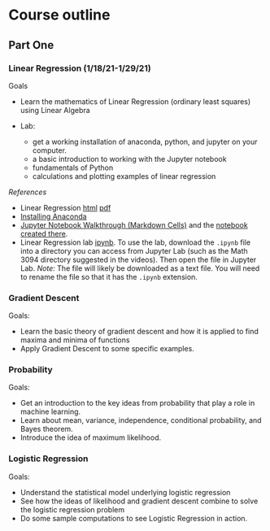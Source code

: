 # Course outline

## Part One

### Linear Regression (1/18/21-1/29/21)

Goals 

- Learn the mathematics of Linear Regression (ordinary least squares) using Linear Algebra

- Lab: 
	- get a working installation of anaconda, python, and jupyter on your computer.
	- a basic introduction to working with  the Jupyter notebook
	- fundamentals of Python
	- calculations and plotting examples of linear regression

*References*

- Linear Regression [html](published_notes/LR.html)  [pdf](published_notes/LR.pdf)
- [Installing Anaconda](installing.md)
- [Jupyter Notebook Walkthrough (Markdown Cells)](https://youtu.be/21LkohfneyA) and the [notebook created there](notebooks/TestNotebook.ipynb).
- Linear Regression lab [ipynb](published_notes/RegressionLab.ipynb).  To use the lab, download
the `.ipynb` file into a directory you can access from Jupyter Lab (such as the Math 3094 directory
suggested in the videos).  Then open the file in Jupyter Lab.  *Note:* The file will likely be downloaded
as a text file.  You will need to rename the file so that it has the `.ipynb` extension.

### Gradient Descent

Goals:

- Learn the basic theory of gradient descent and how it is applied to find maxima and minima of functions
- Apply Gradient Descent to some specific examples.

### Probability

Goals:

- Get an introduction to the key ideas from probability that play a role in machine learning.
- Learn about mean, variance, independence, conditional probability, and Bayes theorem.
- Introduce the idea of maximum likelihood.

### Logistic Regression

Goals: 

- Understand the statistical model underlying logistic regression
- See how the ideas of likelihood and gradient descent combine to solve the logistic regression problem
- Do some sample computations to see Logistic Regression in action.

